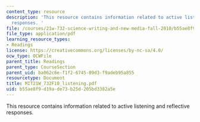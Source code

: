 ```yaml
---
content_type: resource
description: 'This resource contains information related to active listening and reflective
  responses. '
file: /courses/21w-732-science-writing-and-new-media-fall-2010/b55ae8f9d19ade73b25d205bd3382a5e_MIT21W_732F10_listening.pdf
file_type: application/pdf
learning_resource_types:
- Readings
license: https://creativecommons.org/licenses/by-nc-sa/4.0/
ocw_type: OCWFile
parent_title: Readings
parent_type: CourseSection
parent_uid: ba062c6e-f1f2-6745-89d3-f9adeb95a855
resourcetype: Document
title: MIT21W_732F10_listening.pdf
uid: b55ae8f9-d19a-de73-b25d-205bd3382a5e
---
```

This resource contains information related to active listening and reflective responses. 